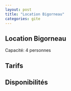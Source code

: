 ```yaml
---
layout: post
title: "Location Bigorneau"
categories: gite
---
```


## Location Bigorneau

Capacité: 4 personnes


## Tarifs


## Disponibilités

